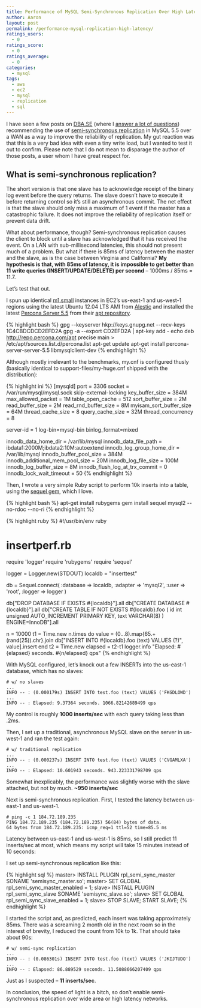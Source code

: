 ```yaml
---
title: Performance of MySQL Semi-Synchronous Replication Over High Latency Connections
author: Aaron
layout: post
permalink: /performance-mysql-replication-high-latency/
ratings_users:
  - 0
ratings_score:
  - 0
ratings_average:
  - 0
categories:
  - mysql
tags:
  - aws
  - ec2
  - mysql
  - replication
  - sql
---
```

I have seen a few posts on <a href="http://dba.stackexchange.com" target="_blank">DBA.SE</a> (where I <a href="http://dba.stackexchange.com/users/3858/aaron-brown?tab=answers" target="_blank">answer a lot of questions</a>) recommending the use of <a href="http://dev.mysql.com/doc/refman/5.5/en/replication-semisync.html" target="_blank">semi-synchronous replication</a> in MySQL 5.5 over a WAN as a way to improve the reliability of replication. My gut reaction was that this is a very bad idea with even a tiny write load, but I wanted to test it out to confirm. Please note that I do not mean to disparage the author of those posts, a user whom I have great respect for.

## What is semi-synchronous replication?

The short version is that one slave has to acknowledge receipt of the binary log event before the query returns. The slave doesn&#8217;t have to execute it before returning control so it&#8217;s still an asynchronous commit. The net effect is that the slave should only miss a maximum of 1 event if the master has a catastrophic failure. It does not improve the reliability of replication itself or prevent data drift.

What about performance, though? Semi-synchronous replication causes the client to block until a slave has acknowledged that it has received the event. On a LAN with sub-millisecond latencies, this should not present much of a problem. But what if there is 85ms of latency between the master and the slave, as is the case between Virginia and California? **My hypothesis is that, with 85ms of latency, it is impossible to get better than 11 write queries (INSERT/UPDATE/DELETE) per second** &#8211; 1000ms / 85ms = 11.7.

Let&#8217;s test that out.

I spun up identical <a href="http://aws.amazon.com/ec2/instance-types/" target="_blank">m1.small</a> instances in EC2&#8217;s us-east-1 and us-west-1 regions using the latest Ubuntu 12.04 LTS AMI from <a href="http://alestic.com" target="_blank">Alestic</a> and installed the latest <a href="http://www.percona.com/software/percona-server/" target="_blank">Percona Server 5.5</a> from their <a href="http://www.percona.com/doc/percona-server/5.5/installation/apt_repo.html" target="_blank">apt repository</a>.

{% highlight bash %}
gpg --keyserver  hkp://keys.gnupg.net --recv-keys 1C4CBDCDCD2EFD2A
gpg -a --export CD2EFD2A | apt-key add -
echo deb http://repo.percona.com/apt precise main > /etc/apt/sources.list.d/percona.list
apt-get update
apt-get install percona-server-server-5.5 libmysqlclient-dev
{% endhighlight %}

Although mostly irrelevant to the benchmarks, my.cnf is configured thusly (basically identical to support-files/my-huge.cnf shipped with the distribution):

{% highlight ini %}
[mysqld]
port          = 3306
socket          = /var/run/mysql/mysql.sock
skip-external-locking
key_buffer_size = 384M
max_allowed_packet = 1M
table_open_cache = 512
sort_buffer_size = 2M
read_buffer_size = 2M
read_rnd_buffer_size = 8M
myisam_sort_buffer_size = 64M
thread_cache_size = 8
query_cache_size = 32M
thread_concurrency = 8

server-id     = 1
log-bin=mysql-bin
binlog_format=mixed

innodb_data_home_dir = /var/lib/mysql
innodb_data_file_path = ibdata1:2000M;ibdata2:10M:autoextend
innodb_log_group_home_dir = /var/lib/mysql
innodb_buffer_pool_size = 384M
innodb_additional_mem_pool_size = 20M
innodb_log_file_size = 100M
innodb_log_buffer_size = 8M
innodb_flush_log_at_trx_commit = 0
innodb_lock_wait_timeout = 50
{% endhighlight %}

Then, I wrote a very simple Ruby script to perform 10k inserts into a table, using the [sequel gem][1], which I love.

{% highlight bash %}
apt-get install rubygems
gem install sequel mysql2 --no-rdoc --no-ri
{% endhighlight %}

{% highlight ruby %}
#!/usr/bin/env ruby
# insertperf.rb

require 'logger'
require 'rubygems'
require 'sequel'

logger = Logger.new(STDOUT)
localdb = "inserttest"

db = Sequel.connect( :database => localdb,
                     :adapter  => 'mysql2',
                     :user     => 'root',
                     :logger   => logger )

db["DROP DATABASE IF EXISTS #{localdb}"].all
db["CREATE DATABASE #{localdb}"].all
db["CREATE TABLE IF NOT EXISTS #{localdb}.foo (
  id int unsigned AUTO_INCREMENT PRIMARY KEY,
  text VARCHAR(8)
) ENGINE=InnoDB"].all

n = 10000
t1 = Time.new
n.times do
  value = (0...8).map{65.+(rand(25)).chr}.join
  db["INSERT INTO #{localdb}.foo (text) VALUES (?)", value].insert
end
t2 = Time.new
elapsed = t2-t1
logger.info "Elapsed: #{elapsed} seconds. #{n/elapsed} qps"
{% endhighlight %}

With MySQL configured, let&#8217;s knock out a few INSERTs into the us-east-1 database, which has no slaves:

    # w/ no slaves
    ...
    INFO -- : (0.000179s) INSERT INTO test.foo (text) VALUES ('FKGDLOWD')
    ...
    INFO -- : Elapsed: 9.37364 seconds. 1066.82142689499 qps

My control is roughly **1000 inserts/sec** with each query taking less than .2ms.

Then, I set up a traditional, asynchronous MySQL slave on the server in us-west-1 and ran the test again:

    # w/ traditional replication
    ...
    INFO -- : (0.000237s) INSERT INTO test.foo (text) VALUES ('CVGAMLXA')
    ...
    INFO -- : Elapsed: 10.601943 seconds. 943.223331798709 qps

Somewhat inexplicably, the performance was slightly worse with the slave attached, but not by much. **~950 inserts/sec**

Next is semi-synchronous replication. First, I tested the latency between us-east-1 and us-west-1.

    # ping -c 1 184.72.189.235
    PING 184.72.189.235 (184.72.189.235) 56(84) bytes of data.
    64 bytes from 184.72.189.235: icmp_req=1 ttl=52 time=85.5 ms

Latency between us-east-1 and us-west-1 is 85ms, so I still predict 11 inserts/sec at most, which means my script will take 15 minutes instead of 10 seconds:

I set up semi-synchronous replication like this:

{% highlight sql %}
master> INSTALL PLUGIN rpl_semi_sync_master SONAME 'semisync_master.so';
master> SET GLOBAL rpl_semi_sync_master_enabled = 1;
slave> INSTALL PLUGIN rpl_semi_sync_slave SONAME 'semisync_slave.so';
slave> SET GLOBAL rpl_semi_sync_slave_enabled = 1;
slave> STOP SLAVE; START SLAVE;
{% endhighlight %}

I started the script and, as predicted, each insert was taking approximately 85ms. There was a screaming 2 month old in the next room so in the interest of brevity, I reduced the count from 10k to 1k. That should take about 90s:

    # w/ semi-sync replication
    ...
    INFO -- : (0.086301s) INSERT INTO test.foo (text) VALUES ('JKIJTUDO')
    ...
    INFO -- : Elapsed: 86.889529 seconds. 11.5088666207409 qps

Just as I suspected &#8211; **11 inserts/sec**.

In conclusion, the speed of light is a bitch, so don&#8217;t enable semi-synchronous replication over wide area or high latency networks.

 [1]: http://rubygems.org/gems/sequel
